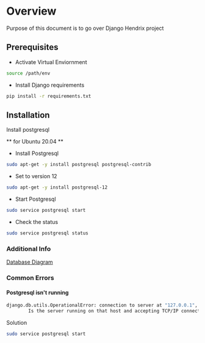 # Overview
Purpose of this document is to go over Django Hendrix project

## Prerequisites

- Activate Virtual Enviornment
```sh 
source /path/env
```
- Install Django requirements
```sh
pip install -r requirements.txt
```

## Installation 
Install postgresql

** for Ubuntu 20.04 **
- Install Postgresql 
```sh
sudo apt-get -y install postgresql postgresql-contrib
```
- Set to version 12
```sh
sudo apt-get -y install postgresql-12
```
- Start Postgresql
```sh
sudo service postgresql start
```
- Check the status
```sh
sudo service postgresql status
```

### Additional Info

[Database Diagram](https://dbdiagram.io/d/6250b13a2514c97903fb39de)



### Common Errors


#### Postgresql isn't running

```sh
django.db.utils.OperationalError: connection to server at "127.0.0.1", port 5432 failed: Connection refused
        Is the server running on that host and accepting TCP/IP connections?
```

Solution

```sh
sudo service postgresql start
```
